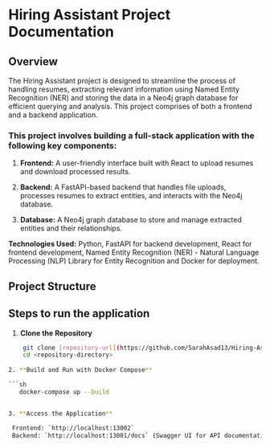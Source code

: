 # Hiring Assistant Project Documentation

## Overview

The Hiring Assistant project is designed to streamline the process of handling resumes, extracting relevant information using Named Entity Recognition (NER) and storing the data in a Neo4j graph database for efficient querying and analysis. This project comprises of both a frontend and a backend application.

### This project involves building a full-stack application with the following key components:

1. **Frontend:** A user-friendly interface built with React to upload resumes and download processed results.

2. **Backend:** A FastAPI-based backend that handles file uploads, processes resumes to extract entities, and interacts with the Neo4j database.

3. **Database:** A Neo4j graph database to store and manage extracted entities and their relationships.

**Technologies Used:** Python, FastAPI for backend development, React for frontend development, Named Entity Recognition (NER) - Natural Language Processing (NLP) Library for Entity Recognition and Docker for deployment.


## Project Structure

## Steps to run the application

1. **Clone the Repository**

  ```sh
      git clone [repository-url](https://github.com/SarahAsad13/Hiring-Assistant-Project)
      cd <repository-directory>
   
2. **Build and Run with Docker Compose**

 ```sh
     docker-compose up --build


3. **Access the Application**

   Frontend: `http://localhost:13002`
   Backend: `http://localhost:13001/docs` (Swagger UI for API documentation)

